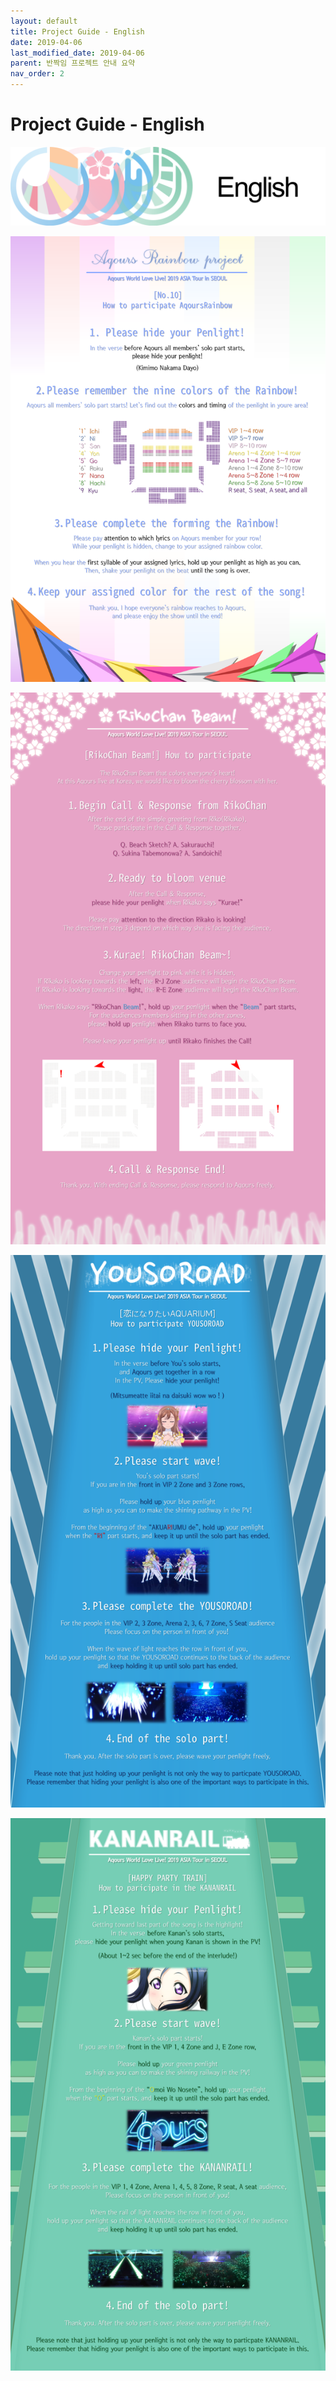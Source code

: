 ```yaml
---
layout: default
title: Project Guide - English
date: 2019-04-06
last_modified_date: 2019-04-06
parent: 반짝임 프로젝트 안내 요약
nav_order: 2
---
```


# Project Guide - English

![](/assets/images/en.png)

![](/assets/images/rainbow_en.png)

![](/assets/images/rikobeam_en.png)

![](/assets/images/yousoroad_en.png)

![](/assets/images/kananrail_en.png)